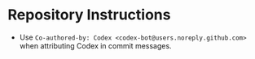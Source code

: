 # Repository Instructions

- Use `Co-authored-by: Codex <codex-bot@users.noreply.github.com>` when attributing Codex in commit messages.
